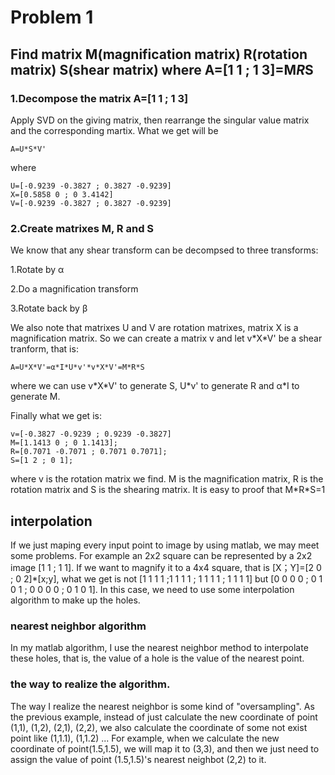 # Problem 1

## Find matrix M(magnification matrix) R(rotation matrix) S(shear matrix) where A=[1 1 ; 1 3]=M*R*S

### 1.Decompose the matrix A=[1 1 ; 1 3]

Apply SVD on the giving matrix, then rearrange the singular value matrix and the corresponding martix. What we get will be
```
A=U*S*V'
```
where 
```
U=[-0.9239 -0.3827 ; 0.3827 -0.9239]
X=[0.5858 0 ; 0 3.4142]
V=[-0.9239 -0.3827 ; 0.3827 -0.9239]
```

### 2.Create matrixes M, R and S

We know that any shear transform can be decompsed to three transforms:

1.Rotate by &alpha;

2.Do a magnification transform

3.Rotate back by &beta; 

We also note that matrixes U and V are rotation matrixes, matrix X is a magnification matrix. So we can create a matrix v and let v\*X\*V' be a shear tranform, that is:
```
A=U*X*V'=α*I*U*v'*v*X*V'=M*R*S
```
where we can use v\*X\*V' to generate S, U*v' to generate R and &alpha;*I to generate M.

Finally what we get is:
```
v=[-0.3827 -0.9239 ; 0.9239 -0.3827]
M=[1.1413 0 ; 0 1.1413];
R=[0.7071 -0.7071 ; 0.7071 0.7071];
S=[1 2 ; 0 1];
```    

where v is the rotation matrix we find. M is the magnification matrix, R is the rotation matrix and S is the shearing matrix. It is easy to proof that M\*R\*S=1

## interpolation

If we just maping every input point to image by using matlab, we may meet some problems. For example an 2x2 square can be represented by a 2x2 image [1 1 ; 1 1]. If we want to magnify it to a 4x4 square, that is [X；Y]=[2 0 ; 0 2]*[x;y], what we get is not [1 1 1 1 ;1 1 1 1 ; 1 1 1 1 ; 1 1 1 1] but [0 0 0 0 ; 0 1 0 1 ; 0 0 0 0 ; 0 1 0 1]. In this case, we need to use some interpolation algorithm to make up the holes.

### nearest neighbor algorithm
In my matlab algorithm, I use the nearest neighbor method to interpolate these holes, that is, the value of a hole is the value of the nearest point.

### the way to realize the algorithm.
The way I realize the nearest neighbor is some kind of "oversampling". As the previous example, instead of just calculate the new coordinate of point (1,1), (1,2), (2,1), (2,2), we also calculate the coordinate of some not exist point like (1,1.1), (1,1.2) ...
For example, when we calculate the new coordinate of point(1.5,1.5), we will map it to (3,3), and then we just need to assign the value of point (1.5,1.5)'s nearest neighbot  (2,2) to it.